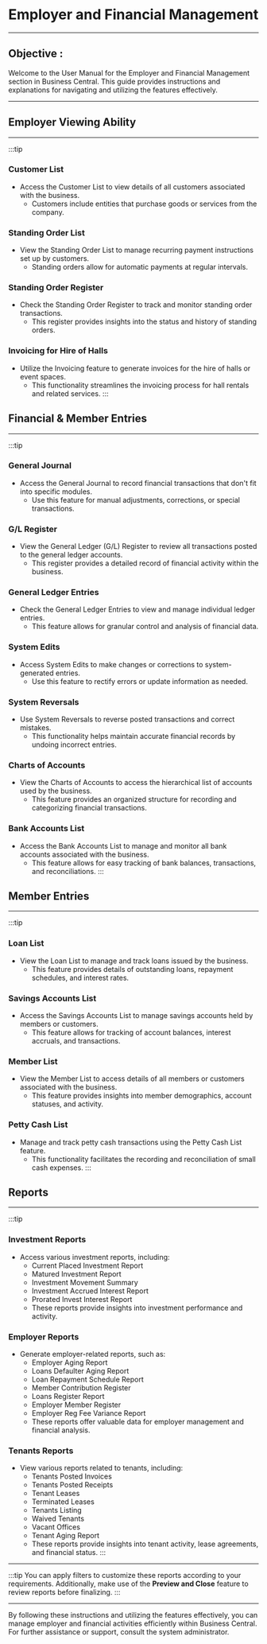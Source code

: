 # Employer and Financial Management
---

<div class="customized-intro-container" id="introduction">
    <h2 class="product-variations"> Objective :</h2>
    <p>Welcome to the User Manual for the Employer and Financial Management section in Business Central. This guide provides instructions and explanations for navigating and utilizing the features effectively.</p>
</div>

---

## Employer Viewing Ability
---
:::tip
### Customer List

- Access the Customer List to view details of all customers associated with the business.
  - Customers include entities that purchase goods or services from the company.

### Standing Order List

- View the Standing Order List to manage recurring payment instructions set up by customers.
  - Standing orders allow for automatic payments at regular intervals.

### Standing Order Register

- Check the Standing Order Register to track and monitor standing order transactions.
  - This register provides insights into the status and history of standing orders.

### Invoicing for Hire of Halls

- Utilize the Invoicing feature to generate invoices for the hire of halls or event spaces.
  - This functionality streamlines the invoicing process for hall rentals and related services.
:::

## Financial & Member Entries
---
:::tip
### General Journal

- Access the General Journal to record financial transactions that don't fit into specific modules.
  - Use this feature for manual adjustments, corrections, or special transactions.

### G/L Register

- View the General Ledger (G/L) Register to review all transactions posted to the general ledger accounts.
  - This register provides a detailed record of financial activity within the business.

### General Ledger Entries

- Check the General Ledger Entries to view and manage individual ledger entries.
  - This feature allows for granular control and analysis of financial data.

### System Edits

- Access System Edits to make changes or corrections to system-generated entries.
  - Use this feature to rectify errors or update information as needed.

### System Reversals

- Use System Reversals to reverse posted transactions and correct mistakes.
  - This functionality helps maintain accurate financial records by undoing incorrect entries.

### Charts of Accounts

- View the Charts of Accounts to access the hierarchical list of accounts used by the business.
  - This feature provides an organized structure for recording and categorizing financial transactions.

### Bank Accounts List

- Access the Bank Accounts List to manage and monitor all bank accounts associated with the business.
  - This feature allows for easy tracking of bank balances, transactions, and reconciliations.
:::

## Member Entries
---
:::tip
### Loan List

- View the Loan List to manage and track loans issued by the business.
  - This feature provides details of outstanding loans, repayment schedules, and interest rates.

### Savings Accounts List

- Access the Savings Accounts List to manage savings accounts held by members or customers.
  - This feature allows for tracking of account balances, interest accruals, and transactions.

### Member List

- View the Member List to access details of all members or customers associated with the business.
  - This feature provides insights into member demographics, account statuses, and activity.

### Petty Cash List

- Manage and track petty cash transactions using the Petty Cash List feature.
  - This functionality facilitates the recording and reconciliation of small cash expenses.
:::

## Reports
---
:::tip
### Investment Reports

- Access various investment reports, including:
  - Current Placed Investment Report
  - Matured Investment Report
  - Investment Movement Summary
  - Investment Accrued Interest Report
  - Prorated Invest Interest Report
  - These reports provide insights into investment performance and activity.

### Employer Reports

- Generate employer-related reports, such as:
  - Employer Aging Report
  - Loans Defaulter Aging Report
  - Loan Repayment Schedule Report
  - Member Contribution Register
  - Loans Register Report
  - Employer Member Register
  - Employer Reg Fee Variance Report
  - These reports offer valuable data for employer management and financial analysis.

### Tenants Reports

- View various reports related to tenants, including:
  - Tenants Posted Invoices
  - Tenants Posted Receipts
  - Tenant Leases
  - Terminated Leases
  - Tenants Listing
  - Waived Tenants
  - Vacant Offices
  - Tenant Aging Report
  - These reports provide insights into tenant activity, lease agreements, and financial status.
:::
---

:::tip
You can apply filters to customize these reports according to your requirements. Additionally, make use of the **Preview and Close** feature to review reports before finalizing.
:::

---

By following these instructions and utilizing the features effectively, you can manage employer and financial activities efficiently within Business Central. For further assistance or support, consult the system administrator.
